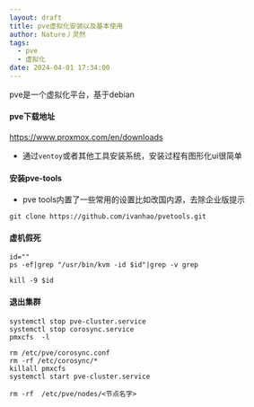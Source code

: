 ```yaml
---
layout: draft
title: pve虚拟化安装以及基本使用
author: Nature丿灵然
tags:
  - pve
  - 虚拟化
date: 2024-04-01 17:34:00
---
```

pve是一个虚拟化平台，基于debian

<!--more-->

#### pve下载地址

<https://www.proxmox.com/en/downloads>

- 通过`ventoy`或者其他工具安装系统，安装过程有图形化ui很简单

#### 安装pve-tools

- pve tools内置了一些常用的设置比如改国内源，去除企业版提示

```shell
git clone https://github.com/ivanhao/pvetools.git
```

#### 虚机假死

```shell
id=""
ps -ef|grep "/usr/bin/kvm -id $id"|grep -v grep

kill -9 $id
```

#### 退出集群

```shell
systemctl stop pve-cluster.service
systemctl stop corosync.service
pmxcfs  -l

rm /etc/pve/corosync.conf
rm -rf /etc/corosync/*
killall pmxcfs
systemctl start pve-cluster.service

rm -rf  /etc/pve/nodes/<节点名字>
```
